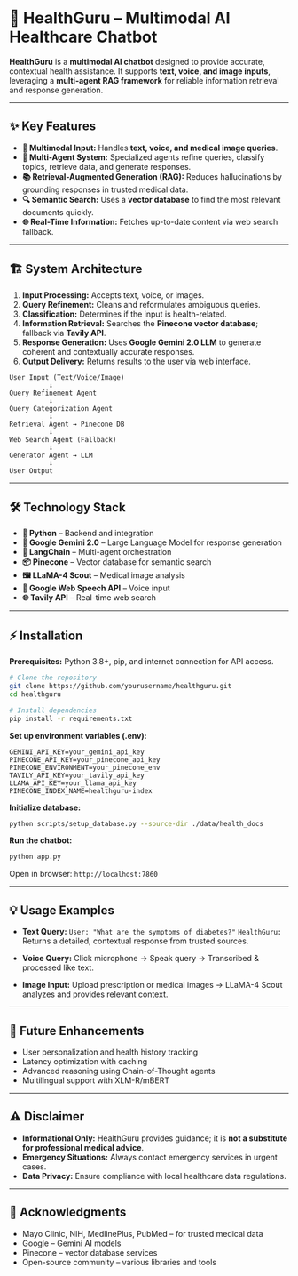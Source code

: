 # 🏥 HealthGuru – Multimodal AI Healthcare Chatbot

**HealthGuru** is a **multimodal AI chatbot** designed to provide accurate, contextual health assistance. It supports **text, voice, and image inputs**, leveraging a **multi-agent RAG framework** for reliable information retrieval and response generation.

---

## ✨ Key Features

* **💬 Multimodal Input:** Handles **text, voice, and medical image queries**.
* **🤖 Multi-Agent System:** Specialized agents refine queries, classify topics, retrieve data, and generate responses.
* **📚 Retrieval-Augmented Generation (RAG):** Reduces hallucinations by grounding responses in trusted medical data.
* **🔍 Semantic Search:** Uses a **vector database** to find the most relevant documents quickly.
* **🌐 Real-Time Information:** Fetches up-to-date content via web search fallback.

---

## 🏗️ System Architecture

1. **Input Processing:** Accepts text, voice, or images.
2. **Query Refinement:** Cleans and reformulates ambiguous queries.
3. **Classification:** Determines if the input is health-related.
4. **Information Retrieval:** Searches the **Pinecone vector database**; fallback via **Tavily API**.
5. **Response Generation:** Uses **Google Gemini 2.0 LLM** to generate coherent and contextually accurate responses.
6. **Output Delivery:** Returns results to the user via web interface.

```
User Input (Text/Voice/Image)
          ↓
Query Refinement Agent
          ↓
Query Categorization Agent
          ↓
Retrieval Agent → Pinecone DB
          ↓
Web Search Agent (Fallback)
          ↓
Generator Agent → LLM
          ↓
User Output
```

---

## 🛠️ Technology Stack

* **🐍 Python** – Backend and integration
* **🤖 Google Gemini 2.0** – Large Language Model for response generation
* **🧩 LangChain** – Multi-agent orchestration
* **📦 Pinecone** – Vector database for semantic search
* **🖼️ LLaMA-4 Scout** – Medical image analysis
* **🎤 Google Web Speech API** – Voice input
* **🌐 Tavily API** – Real-time web search

---

## ⚡ Installation

**Prerequisites:** Python 3.8+, pip, and internet connection for API access.

```bash
# Clone the repository
git clone https://github.com/yourusername/healthguru.git
cd healthguru

# Install dependencies
pip install -r requirements.txt
```

**Set up environment variables (.env):**

```env
GEMINI_API_KEY=your_gemini_api_key
PINECONE_API_KEY=your_pinecone_api_key
PINECONE_ENVIRONMENT=your_pinecone_env
TAVILY_API_KEY=your_tavily_api_key
LLAMA_API_KEY=your_llama_api_key
PINECONE_INDEX_NAME=healthguru-index
```

**Initialize database:**

```bash
python scripts/setup_database.py --source-dir ./data/health_docs
```

**Run the chatbot:**

```bash
python app.py
```

Open in browser: `http://localhost:7860`

---

## 💡 Usage Examples

* **Text Query:**
  `User: "What are the symptoms of diabetes?"`
  `HealthGuru:` Returns a detailed, contextual response from trusted sources.

* **Voice Query:**
  Click microphone → Speak query → Transcribed & processed like text.

* **Image Input:**
  Upload prescription or medical images → LLaMA-4 Scout analyzes and provides relevant context.

---

## 🚀 Future Enhancements

* User personalization and health history tracking
* Latency optimization with caching
* Advanced reasoning using Chain-of-Thought agents
* Multilingual support with XLM-R/mBERT

---

## ⚠️ Disclaimer

* **Informational Only:** HealthGuru provides guidance; it is **not a substitute for professional medical advice**.
* **Emergency Situations:** Always contact emergency services in urgent cases.
* **Data Privacy:** Ensure compliance with local healthcare data regulations.

---

## 🙏 Acknowledgments

* Mayo Clinic, NIH, MedlinePlus, PubMed – for trusted medical data
* Google – Gemini AI models
* Pinecone – vector database services
* Open-source community – various libraries and tools
